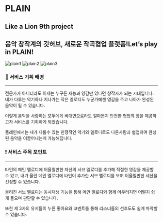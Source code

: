 # PLAIN

## Like a Lion 9th project

## 음악 창작계의 깃허브, 새로운 작곡협업 플랫폼!Let’s play in PLAIN!

![plain1](https://user-images.githubusercontent.com/75407186/204603284-90779ed4-b6db-4326-9d91-72b9d07f653e.png)
![plain2](https://user-images.githubusercontent.com/75407186/204603289-1a173c10-8a27-49ab-87cd-b871d9055bc9.png)
![plain3](https://user-images.githubusercontent.com/75407186/204603297-447035ae-05be-401b-a768-23ad819f173b.png)


### 💬 서비스 기획 배경

---

전문가가 아니더라도 이제는 누구든 재능과 영감만 있다면 창작자가 되는 시대입니다. 내가 다루는 악기하나 지나가는 작은 멜로디도 누군가에겐 영감을 주고 나아가 완성된 음악이 될 수 있습니다.

이렇게 음악을 사랑하는 모두에게 비대면으로라도 얼마든지 안전한 협업의 장을 제공하고자 서비스를 기획하게 되었습니다.

플레인에서는 내가 다룰수 있는 한정적인 악기와 멜로디로도 다른사람과 협업하여 완성된 음악을 이끌어내는게 가능해집니다.

### ❗ 서비스 주목 포인트

---

타인의 메인 멜로디에 어울릴만한 자신의 서브 멜로디를 추가해 적절한 영감을 제공할 수 있고, 내가 올린 메인 멜로디에 타인이 추가한 서브 멜로디를 보며 어울릴만한 세션을 선정할 수 있습니다.

올려진 서브 멜로디는 동시재생 기능을 통해 메인 멜로디와 함께 어우러지면 어떨지 쉽게 들으며 판단할 수 있습니다.

또한 제 3자의 유저들이 누른 좋아요와 코멘트를 통해 리스너들의 선호도도 쉽게 파악할 수 있습니다.
